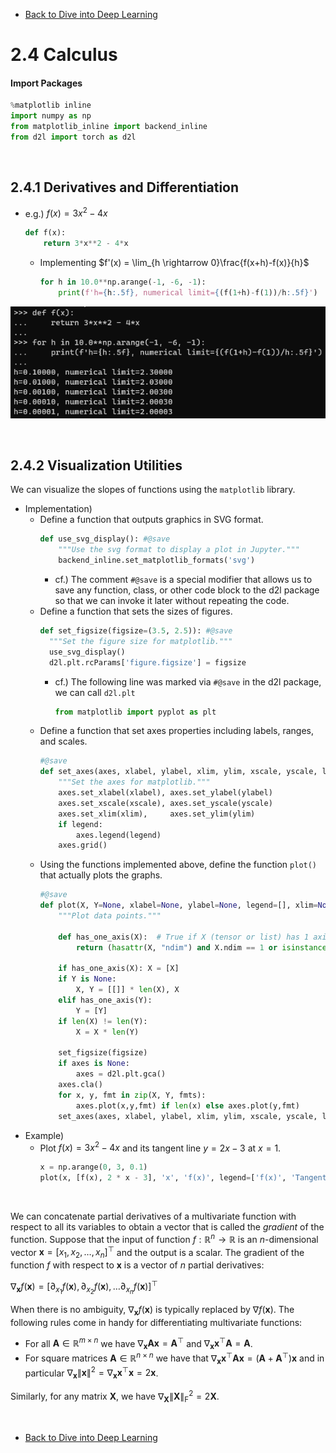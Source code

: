 * [Back to Dive into Deep Learning](../../main.md)

# 2.4 Calculus

#### Import Packages
```python
%matplotlib inline
import numpy as np
from matplotlib_inline import backend_inline
from d2l import torch as d2l
```

<br>

## 2.4.1 Derivatives and Differentiation
- e.g.) $f(x) = 3x^2 -4x$
  ```python
  def f(x):
      return 3*x**2 - 4*x
  ```
  - Implementing $f'(x) = \lim_{h \rightarrow 0}\frac{f(x+h)-f(x)}{h}$
    ```python
    for h in 10.0**np.arange(-1, -6, -1):
        print(f'h={h:.5f}, numerical limit={(f(1+h)-f(1))/h:.5f}')
    ```

![](images/001.png)

<br>

## 2.4.2 Visualization Utilities
We can visualize the slopes of functions using the ```matplotlib``` library.
- Implementation)
  - Define a function that outputs graphics in SVG format.
    ```python
    def use_svg_display(): #@save
        """Use the svg format to display a plot in Jupyter."""
        backend_inline.set_matplotlib_formats('svg')
    ```
    - cf.) The comment ```#@save``` is a special modifier that allows us to save any function, class, or other code block to the d2l package so that we can invoke it later without repeating the code.
  - Define a function that sets the sizes of figures.
    ```python
    def set_figsize(figsize=(3.5, 2.5)): #@save
      """Set the figure size for matplotlib."""
      use_svg_display()
      d2l.plt.rcParams['figure.figsize'] = figsize
    ```
    - cf.) The following line was marked via ```#@save``` in the d2l package, we can call ```d2l.plt```
      ```python
      from matplotlib import pyplot as plt
      ```
  - Define a function that set axes properties including labels, ranges, and scales.
    ```python
    #@save
    def set_axes(axes, xlabel, ylabel, xlim, ylim, xscale, yscale, legend):
        """Set the axes for matplotlib."""
        axes.set_xlabel(xlabel), axes.set_ylabel(ylabel)
        axes.set_xscale(xscale), axes.set_yscale(yscale)
        axes.set_xlim(xlim),     axes.set_ylim(ylim)
        if legend:
            axes.legend(legend)
        axes.grid()
    ```
  - Using the functions implemented above, define the function ```plot()``` that actually plots the graphs.
    ```python
    #@save
    def plot(X, Y=None, xlabel=None, ylabel=None, legend=[], xlim=None, ylim=None, xscale='linear', yscale='linear', fmts=('-', 'm--', 'g-.', 'r:'), figsize=(3.5, 2.5), axes=None):
        """Plot data points."""
    
        def has_one_axis(X):  # True if X (tensor or list) has 1 axis
            return (hasattr(X, "ndim") and X.ndim == 1 or isinstance(X, list) and not     hasattr(X[0], "__len__"))
    
        if has_one_axis(X): X = [X]
        if Y is None:
            X, Y = [[]] * len(X), X
        elif has_one_axis(Y):
            Y = [Y]
        if len(X) != len(Y):
            X = X * len(Y)
    
        set_figsize(figsize)
        if axes is None:
            axes = d2l.plt.gca()
        axes.cla()
        for x, y, fmt in zip(X, Y, fmts):
            axes.plot(x,y,fmt) if len(x) else axes.plot(y,fmt)
        set_axes(axes, xlabel, ylabel, xlim, ylim, xscale, yscale, legend)
    ```
- Example)
  - Plot $f(x) = 3x^2 -4x$ and its tangent line $y=2x-3$ at $x=1$.
    ```python
    x = np.arange(0, 3, 0.1)
    plot(x, [f(x), 2 * x - 3], 'x', 'f(x)', legend=['f(x)', 'Tangent line (x=1)'])
    ```

<br>

We can concatenate partial derivatives of a multivariate function with
respect to all its variables to obtain a vector that is called the
*gradient* of the function. Suppose that the input of function
$f: \mathbb{R}^n \rightarrow \mathbb{R}$ is an
$n$-dimensional vector
$\mathbf{x} = [x_1, x_2, \ldots, x_n]^\top$ and the output is a
scalar. The gradient of the function $f$ with respect to
$\mathbf{x}$ is a vector of $n$ partial derivatives:

$\nabla_{\mathbf{x}} f(\mathbf{x}) = \left[\partial_{x_1} f(\mathbf{x}), \partial_{x_2} f(\mathbf{x}), \ldots \partial_{x_n} f(\mathbf{x})\right]^\top$

When there is no ambiguity, $\nabla_{\mathbf{x}} f(\mathbf{x})$ is
typically replaced by $\nabla f(\mathbf{x})$. The following rules
come in handy for differentiating multivariate functions:

-  For all $\mathbf{A} \in \mathbb{R}^{m \times n}$ we have $\nabla_{\mathbf{x}} \mathbf{A} \mathbf{x} = \mathbf{A}^\top$ and $`\nabla_{\mathbf{x}} \mathbf{x}^\top \mathbf{A} = \mathbf{A}`$.
-  For square matrices $`\mathbf{A} \in \mathbb{R}^{n \times n}`$ we
   have that
   $`\nabla_{\mathbf{x}} \mathbf{x}^\top \mathbf{A} \mathbf{x} = (\mathbf{A} + \mathbf{A}^\top)\mathbf{x}`$
   and in particular
   $`\nabla_{\mathbf{x}} \|\mathbf{x} \|^2 = \nabla_{\mathbf{x}} \mathbf{x}^\top \mathbf{x} = 2\mathbf{x}`$.

Similarly, for any matrix $`\mathbf{X}`$, we have
$`\nabla_{\mathbf{X}} \|\mathbf{X} \|_\textrm{F}^2 = 2\mathbf{X}`$.


<br>

* [Back to Dive into Deep Learning](../../main.md)